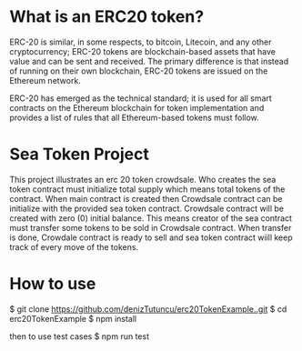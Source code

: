 # What is an ERC20 token?
ERC-20 is similar, in some respects, to bitcoin, Litecoin, and any other cryptocurrency; ERC-20 tokens are blockchain-based assets that have value and can be sent and received. The primary difference is that instead of running on their own blockchain, ERC-20 tokens are issued on the Ethereum network.

ERC-20 has emerged as the technical standard; it is used for all smart contracts on the Ethereum blockchain for token implementation and provides a list of rules that all Ethereum-based tokens must follow.

# Sea Token Project
This project illustrates an erc 20 token crowdsale. Who creates the sea token contract must initialize total supply which means total tokens of the contract. When main contract is created then Crowdsale contract can be initialize with the provided sea token contract. Crowdsale contract will be created with zero (0) initial balance. This means creator of the sea contract must transfer some tokens to be sold in Crowdsale contract. When transfer is done,  Crowdale contract is ready to sell and sea token contract wiill keep track of every move of the tokens. 


# How to use 

$ git clone https://github.com/denizTutuncu/erc20TokenExample..git
$ cd erc20TokenExample
$ npm install 

then to use test cases 
$ npm run test



